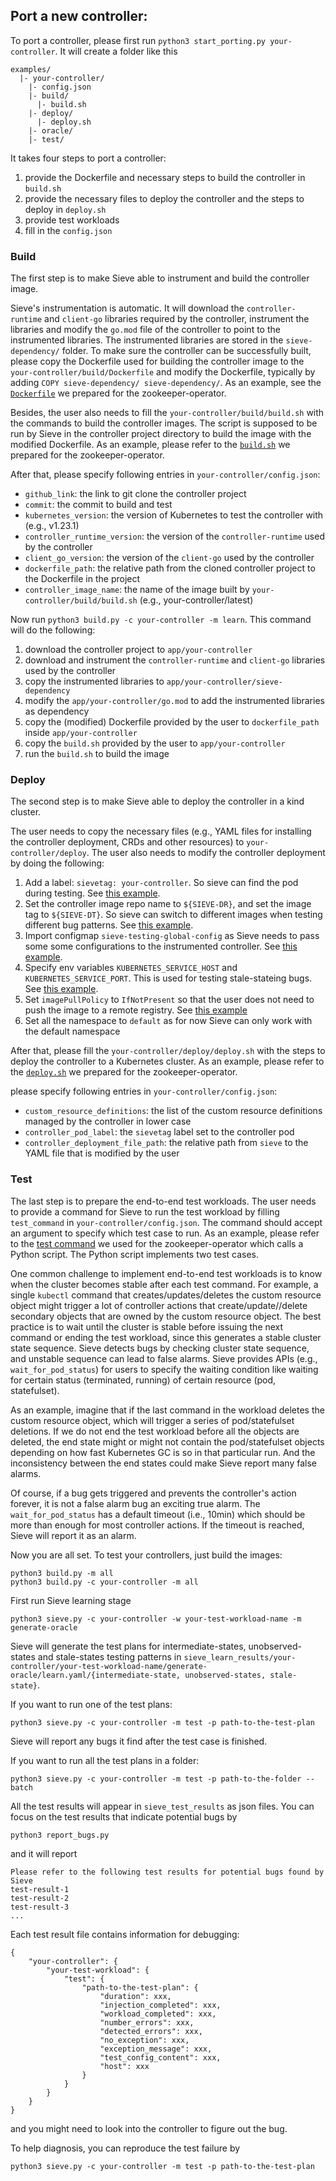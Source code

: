 ## Port a new controller:
To port a controller, please first run `python3 start_porting.py your-controller`.
It will create a folder like this
```
examples/
  |- your-controller/
    |- config.json
    |- build/
      |- build.sh
    |- deploy/
      |- deploy.sh
    |- oracle/
    |- test/
```
It takes four steps to port a controller:
1. provide the Dockerfile and necessary steps to build the controller in `build.sh`
2. provide the necessary files to deploy the controller and the steps to deploy in `deploy.sh`
3. provide test workloads
4. fill in the `config.json`

### Build
The first step is to make Sieve able to instrument and build the controller image.

Sieve's instrumentation is automatic. It will download the `controller-runtime` and `client-go` libraries required by the controller, instrument the libraries and modify the `go.mod` file of the controller to point to the instrumented libraries. The instrumented libraries are stored in the `sieve-dependency/` folder. To make sure the controller can be successfully built, please copy the Dockerfile used for building the controller image to the `your-controller/build/Dockerfile` and modify the Dockerfile, typically by adding `COPY sieve-dependency/ sieve-dependency/`. As an example, see the [`Dockerfile`](../examples/zookeeper-operator/build/Dockerfile#L17) we prepared for the zookeeper-operator.

Besides, the user also needs to fill the `your-controller/build/build.sh` with the commands to build the controller images. The script is supposed to be run by Sieve in the controller project directory to build the image with the modified Dockerfile. As an example, please refer to the [`build.sh`](../examples/zookeeper-operator/build/build.sh) we prepared for the zookeeper-operator.

After that, please specify following entries in `your-controller/config.json`:
- `github_link`: the link to git clone the controller project
- `commit`: the commit to build and test
- `kubernetes_version`: the version of Kubernetes to test the controller with (e.g., v1.23.1)
- `controller_runtime_version`: the version of the `controller-runtime` used by the controller
- `client_go_version`: the version of the `client-go` used by the controller
- `dockerfile_path`: the relative path from the cloned controller project to the Dockerfile in the project
- `controller_image_name`: the name of the image built by `your-controller/build/build.sh` (e.g., your-controller/latest)

Now run `python3 build.py -c your-controller -m learn`. This command will do the following:
1. download the controller project to `app/your-controller`
2. download and instrument the `controller-runtime` and `client-go` libraries used by the controller
3. copy the instrumented libraries to `app/your-controller/sieve-dependency`
4. modify the `app/your-controller/go.mod` to add the instrumented libraries as dependency
5. copy the (modified) Dockerfile provided by the user to `dockerfile_path` inside `app/your-controller`
6. copy the `build.sh` provided by the user to `app/your-controller`
7. run the `build.sh` to build the image


### Deploy
The second step is to make Sieve able to deploy the controller in a kind cluster.

The user needs to copy the necessary files (e.g., YAML files for installing the controller deployment, CRDs and other resources) to `your-controller/deploy`. The user also needs to modify the controller deployment by doing the following:
1. Add a label: `sievetag: your-controller`. So sieve can find the pod during testing. See [this example](../examples/zookeeper-operator/deploy/default_ns/operator.yaml#L10).
2. Set the controller image repo name to `${SIEVE-DR}`, and set the image tag to `${SIEVE-DT}`. So sieve can switch to different images when testing different bug patterns. See [this example](../examples/zookeeper-operator/deploy/default_ns/operator.yaml#L21).
3. Import configmap `sieve-testing-global-config` as Sieve needs to pass some some configurations to the instrumented controller. See [this example](../examples/zookeeper-operator/deploy/default_ns/operator.yaml#L44).
4. Specify env variables `KUBERNETES_SERVICE_HOST` and `KUBERNETES_SERVICE_PORT`. This is used for testing stale-stateing bugs. See [this example](../examples/zookeeper-operator/deploy/default_ns/operator.yaml#L39).
5. Set `imagePullPolicy` to `IfNotPresent` so that the user does not need to push the image to a remote registry. See [this example](../examples/zookeeper-operator/deploy/default_ns/operator.yaml#L27)
6. Set all the namespace to `default` as for now Sieve can only work with the default namespace

After that, please fill the `your-controller/deploy/deploy.sh` with the steps to deploy the controller to a Kubernetes cluster. As an example, please refer to the [`deploy.sh`](../examples/zookeeper-operator/deploy/deploy.sh) we prepared for the zookeeper-operator.

please specify following entries in `your-controller/config.json`:
- `custom_resource_definitions`: the list of the custom resource definitions managed by the controller in lower case
- `controller_pod_label`: the `sievetag` label set to the controller pod
- `controller_deployment_file_path`: the relative path from `sieve` to the YAML file that is modified by the user

### Test
The last step is to prepare the end-to-end test workloads. The user needs to provide a command for Sieve to run the test workload by filling `test_command` in `your-controller/config.json`. The command should accept an argument to specify which test case to run. As an example, please refer to the [test command](../examples/zookeeper-operator/config.json#L9) we used for the zookeeper-operator which calls a Python script. The Python script implements two test cases.

One common challenge to implement end-to-end test workloads is to know when the cluster becomes stable after each test command. For example, a single `kubectl` command that creates/updates/deletes the custom resource object might trigger a lot of controller actions that create/update//delete secondary objects that are owned by the custom resource object. The best practice is to wait until the cluster is stable before issuing the next command or ending the test workload, since this generates a stable cluster state sequence. Sieve detects bugs by checking cluster state sequence, and unstable sequence can lead to false alarms. Sieve provides APIs (e.g., `wait_for_pod_status`) for users to specify the waiting condition like waiting for certain status (terminated, running) of certain resource (pod, statefulset).

As an example, imagine that if the last command in the workload deletes the custom resource object, which will trigger a series of pod/statefulset deletions. If we do not end the test workload before all the objects are deleted, the end state might or might not contain the pod/statefulset objects depending on how fast Kubernetes GC is so in that particular run. And the inconsistency between the end states could make Sieve report many false alarms.

Of course, if a bug gets triggered and prevents the controller's action forever, it is not a false alarm bug an exciting true alarm. The `wait_for_pod_status` has a default timeout (i.e., 10min) which should be more than enough for most controller actions. If the timeout is reached, Sieve will report it as an alarm.

Now you are all set. To test your controllers, just build the images:
```
python3 build.py -m all
python3 build.py -c your-controller -m all
```
First run Sieve learning stage
```
python3 sieve.py -c your-controller -w your-test-workload-name -m generate-oracle
```
Sieve will generate the test plans for intermediate-states, unobserved-states and stale-states testing patterns in `sieve_learn_results/your-controller/your-test-workload-name/generate-oracle/learn.yaml/{intermediate-state, unobserved-states, stale-state}`.

If you want to run one of the test plans:
```
python3 sieve.py -c your-controller -m test -p path-to-the-test-plan
```
Sieve will report any bugs it find after the test case is finished.

If you want to run all the test plans in a folder:
```
python3 sieve.py -c your-controller -m test -p path-to-the-folder --batch
```
All the test results will appear in `sieve_test_results` as json files.
You can focus on the test results that indicate potential bugs by
```
python3 report_bugs.py
```
and it will report
```
Please refer to the following test results for potential bugs found by Sieve
test-result-1
test-result-2
test-result-3
...
```

Each test result file contains information for debugging:
```
{
    "your-controller": {
        "your-test-workload": {
            "test": {
                "path-to-the-test-plan": {
                    "duration": xxx,
                    "injection_completed": xxx,
                    "workload_completed": xxx,
                    "number_errors": xxx,
                    "detected_errors": xxx,
                    "no_exception": xxx,
                    "exception_message": xxx,
                    "test_config_content": xxx,
                    "host": xxx
                }
            }
        }
    }
}
```
and you might need to look into the controller to figure out the bug.

To help diagnosis, you can reproduce the test failure by
```
python3 sieve.py -c your-controller -m test -p path-to-the-test-plan
```
